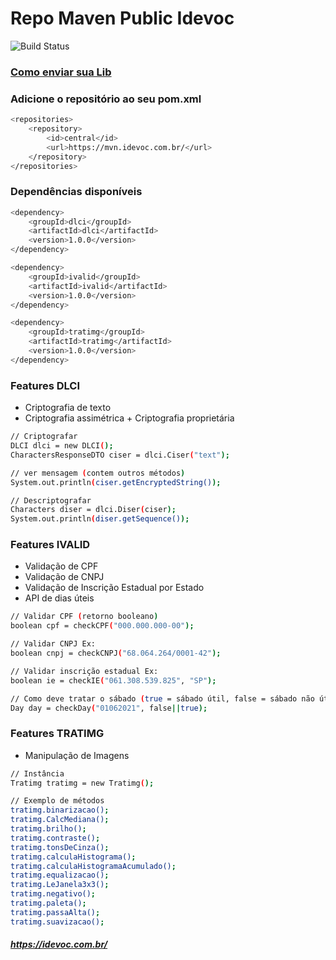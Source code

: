 # Repo Maven Public Idevoc
![Build Status](https://travis-ci.org/joemccann/dillinger.svg?branch=master)

### [Como enviar sua Lib](https://mvn.idevoc.com.br/howtosendlib)

### Adicione o repositório ao seu pom.xml

```sh
<repositories>
    <repository>
        <id>central</id>
        <url>https://mvn.idevoc.com.br/</url>
    </repository>
</repositories>
```
### Dependências disponíveis

```sh
<dependency>
    <groupId>dlci</groupId>
    <artifactId>dlci</artifactId>
    <version>1.0.0</version>
</dependency>
```
```sh
<dependency>
    <groupId>ivalid</groupId>
    <artifactId>ivalid</artifactId>
    <version>1.0.0</version>
</dependency>
```
```sh
<dependency>
    <groupId>tratimg</groupId>
    <artifactId>tratimg</artifactId>
    <version>1.0.0</version>
</dependency>
```
### Features DLCI
- Criptografia de texto
- Criptografia assimétrica + Criptografia proprietária

```sh
// Criptografar
DLCI dlci = new DLCI();
CharactersResponseDTO ciser = dlci.Ciser("text");

// ver mensagem (contem outros métodos)
System.out.println(ciser.getEncryptedString());

// Descriptografar
Characters diser = dlci.Diser(ciser);
System.out.println(diser.getSequence());
```

### Features IVALID
- Validação de CPF
- Validação de CNPJ
- Validação de Inscrição Estadual por Estado
- API de dias úteis

```sh
// Validar CPF (retorno booleano)
boolean cpf = checkCPF("000.000.000-00");

// Validar CNPJ Ex:
boolean cnpj = checkCNPJ("68.064.264/0001-42");

// Validar inscrição estadual Ex:
boolean ie = checkIE("061.308.539.825", "SP");

// Como deve tratar o sábado (true = sábado útil, false = sábado não útil)
Day day = checkDay("01062021", false||true);
```

### Features TRATIMG
- Manipulação de Imagens

```sh
// Instância
Tratimg tratimg = new Tratimg();

// Exemplo de métodos
tratimg.binarizacao();
tratimg.CalcMediana();
tratimg.brilho();
tratimg.contraste();
tratimg.tonsDeCinza();
tratimg.calculaHistograma();
tratimg.calculaHistogramaAcumulado();
tratimg.equalizacao();
tratimg.LeJanela3x3();
tratimg.negativo();
tratimg.paleta();
tratimg.passaAlta();
tratimg.suavizacao();
```

##### https://idevoc.com.br/

